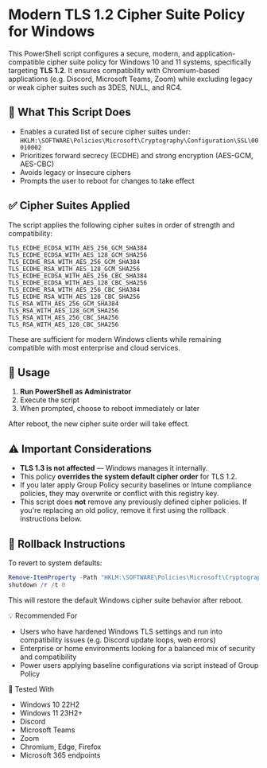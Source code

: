 # Modern TLS 1.2 Cipher Suite Policy for Windows

This PowerShell script configures a secure, modern, and application-compatible cipher suite policy for Windows 10 and 11 systems, specifically targeting **TLS 1.2**. It ensures compatibility with Chromium-based applications (e.g. Discord, Microsoft Teams, Zoom) while excluding legacy or weak cipher suites such as 3DES, NULL, and RC4.

## 🔐 What This Script Does

- Enables a curated list of secure cipher suites under:
  `HKLM:\SOFTWARE\Policies\Microsoft\Cryptography\Configuration\SSL\00010002`
- Prioritizes forward secrecy (ECDHE) and strong encryption (AES-GCM, AES-CBC)
- Avoids legacy or insecure ciphers
- Prompts the user to reboot for changes to take effect

## ✅ Cipher Suites Applied

The script applies the following cipher suites in order of strength and compatibility:
```
TLS_ECDHE_ECDSA_WITH_AES_256_GCM_SHA384
TLS_ECDHE_ECDSA_WITH_AES_128_GCM_SHA256
TLS_ECDHE_RSA_WITH_AES_256_GCM_SHA384
TLS_ECDHE_RSA_WITH_AES_128_GCM_SHA256
TLS_ECDHE_ECDSA_WITH_AES_256_CBC_SHA384
TLS_ECDHE_ECDSA_WITH_AES_128_CBC_SHA256
TLS_ECDHE_RSA_WITH_AES_256_CBC_SHA384
TLS_ECDHE_RSA_WITH_AES_128_CBC_SHA256
TLS_RSA_WITH_AES_256_GCM_SHA384
TLS_RSA_WITH_AES_128_GCM_SHA256
TLS_RSA_WITH_AES_256_CBC_SHA256
TLS_RSA_WITH_AES_128_CBC_SHA256
```

These are sufficient for modern Windows clients while remaining compatible with most enterprise and cloud services.

## 📌 Usage

1. **Run PowerShell as Administrator**
2. Execute the script
3. When prompted, choose to reboot immediately or later

After reboot, the new cipher suite order will take effect.

## ⚠️ Important Considerations

- **TLS 1.3 is not affected** — Windows manages it internally.
- This policy **overrides the system default cipher order** for TLS 1.2.
- If you later apply Group Policy security baselines or Intune compliance policies, they may overwrite or conflict with this registry key.
- This script does **not** remove any previously defined cipher policies. If you're replacing an old policy, remove it first using the rollback instructions below.

## 🔄 Rollback Instructions

To revert to system defaults:

```powershell
Remove-ItemProperty -Path "HKLM:\SOFTWARE\Policies\Microsoft\Cryptography\Configuration\SSL\00010002" -Name "Functions" -Force
shutdown /r /t 0
```
This will restore the default Windows cipher suite behavior after reboot.

💡 Recommended For
- Users who have hardened Windows TLS settings and run into compatibility issues (e.g. Discord update loops, web errors)
- Enterprise or home environments looking for a balanced mix of security and compatibility
- Power users applying baseline configurations via script instead of Group Policy

🧪 Tested With
- Windows 10 22H2
- Windows 11 23H2+
- Discord
- Microsoft Teams
- Zoom
- Chromium, Edge, Firefox
- Microsoft 365 endpoints
